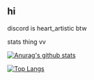 ## hi
discord is heart_artistic btw

stats thing 
   vv
   
[![Anurag's github stats](https://github-readme-stats.vercel.app/api?username=Heart-Artistic&show_icons=true&theme=dark)](https://github.com/anuraghazra/github-readme-stats)

[![Top Langs](https://github-readme-stats.vercel.app/api/top-langs/?username=Heart-Artistic&theme=dark)](https://github.com/anuraghazra/github-readme-stats)
